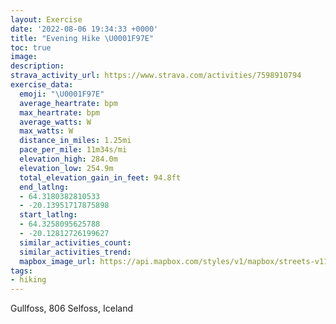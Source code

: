```yaml
---
layout: Exercise
date: '2022-08-06 19:34:33 +0000'
title: "Evening Hike \U0001F97E"
toc: true
image:
description:
strava_activity_url: https://www.strava.com/activities/7598910794
exercise_data:
  emoji: "\U0001F97E"
  average_heartrate: bpm
  max_heartrate: bpm
  average_watts: W
  max_watts: W
  distance_in_miles: 1.25mi
  pace_per_mile: 11m34s/mi
  elevation_high: 284.0m
  elevation_low: 254.9m
  total_elevation_gain_in_feet: 94.8ft
  end_latlng:
  - 64.3180382810533
  - -20.13951717875898
  start_latlng:
  - 64.3258095625788
  - -20.12812726199627
  similar_activities_count:
  similar_activities_trend:
  mapbox_image_url: https://api.mapbox.com/styles/v1/mapbox/streets-v11/static/path-5+787af2-1.0(isrgKxgzyBCmCBeBBKD_ADK%3Fe%40HgA%40o%40Fi%40AD%3FEJYF_%40GqAF%5DBGBD%3FGCc%40YaAKKI%40EAEDC%3FDNEG%3FGVT%5Ct%40Hf%40AREP%3F%5EDd%40%5DbCGjAK~%40A~%40IjAAfABbCDz%40Av%40Hn%40%3FABB%40EDe%40%40A%40B%3FGHRA%3FDC%3FJA%3FAFEDFCGT%40DBEAG%40PE%5D%40C%40%3F%40F%3FICCABDE%3FENKEHGl%40%40FFBCK%40PAADD%3FDB%3FAD%40C%40BAC%3F%40CAB%40ABD%40ACADC%40%40N%40KHHG%3FEYJNL%40BGCb%40CEE%3FFIGC%40C%40DEEBUAICB%3FIKE%40KDECGFAKEDUCL%40%5B%40fAJO%40KKCEICNCKF%3FEQEG%40HCFAMA%40%40KCCEFIj%40IFKEA%40%3FJ%40C%3FD%3FGFT%40%40%3FGFLDELT%3FA%40HDB%40%60%40%3FGAB%40C%40DCH%3Fr%40I%60%40MdA%40E%3F%40%40%3F%40GCBDMCAABJACE%3F%40BGM%5CQHGPATOb%40%40j%40FZd%40hAHDLLP%5CVXNXfApAhBfCXNl%40p%40rApAl%40d%40jB%7C%40x%40TxATz%40B%5E%3F%5EE%5CDtAM%5CBz%40j%40%5E%60%40%5Cl%40fBrGjAfDxAbD%5En%40t%40bBh%40l%40Z%7C%40),pin-s-s+e5b22e(-20.12813,64.32581),pin-s-f+89ae00(-20.139519999999994,64.31803000000006)/auto/800x800?access_token=pk.eyJ1Ijoiam9zaGJlY2ttYW4iLCJhIjoiY205eWR2aDd1MWZ6djJrbXc4a3M0bWZleiJ9.XiG9OWkNcZk2QzjJbxLB4A
tags:
- hiking
---
```




Gullfoss, 806 Selfoss, Iceland

